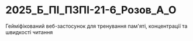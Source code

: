 # 2025_Б_ПІ_ПЗПІ-21-6_Розов_А_О
Гейміфікований веб-застосунок для тренування пам'яті, концентрації та швидкості читання

